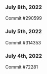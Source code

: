 ### July 8th, 2022

Commit #290599

### July 5th, 2022

Commit #314353


### July 4th, 2022

Commit #72281
